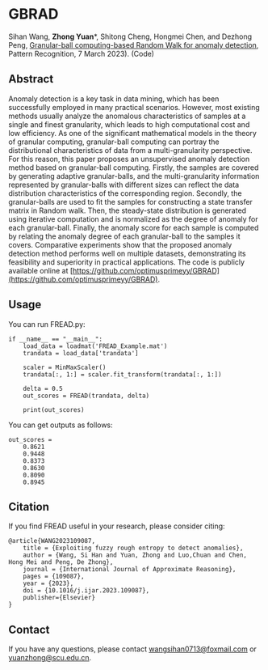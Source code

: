 # GBRAD
Sihan Wang, **Zhong Yuan***, Shitong Cheng, Hongmei Chen, and Dezhong Peng, [Granular-ball computing-based Random Walk for anomaly detection](Paper/2025-GBRAD.pdf), Pattern Recognition, 7 March 2023). (Code)

## Abstract
Anomaly detection is a key task in data mining, which has been successfully employed in many practical scenarios. However, most existing methods usually analyze the anomalous characteristics of samples at a 
single and finest granularity, which leads to high computational cost and low efficiency. As one of the significant mathematical models in the theory of granular computing, granular-ball computing can portray the 
distributional characteristics of data from a multi-granularity perspective. For this reason, this paper proposes an unsupervised anomaly detection method based on granular-ball computing. Firstly, the samples are covered 
by generating adaptive granular-balls, and the multi-granularity information represented by granular-balls with different sizes can reflect the data distribution characteristics of the corresponding region. Secondly, the 
granular-balls are used to fit the samples for constructing a state transfer matrix in Random walk. Then, the steady-state distribution is generated using iterative computation and is normalized as the degree of anomaly 
for each granular-ball. Finally, the anomaly score for each sample is computed by relating the anomaly degree of each granular-ball to the samples it covers. Comparative experiments show that the proposed anomaly 
detection method performs well on multiple datasets, demonstrating its feasibility and superiority in practical applications. The code is publicly available online at [https://github.com/optimusprimeyy/GBRAD](https://github.com/optimusprimeyy/GBRAD).
## Usage
You can run FREAD.py:
```
if __name__ == "__main__":
    load_data = loadmat('FREAD_Example.mat')
    trandata = load_data['trandata']

    scaler = MinMaxScaler()
    trandata[:, 1:] = scaler.fit_transform(trandata[:, 1:])

    delta = 0.5
    out_scores = FREAD(trandata, delta)

    print(out_scores)
```
You can get outputs as follows:
```
out_scores =
    0.8621
    0.9448
    0.8373
    0.8630
    0.8090
    0.8945
```

## Citation
If you find FREAD useful in your research, please consider citing:
```
@article{WANG2023109087,
    title = {Exploiting fuzzy rough entropy to detect anomalies},
    author = {Wang, Si Han and Yuan, Zhong and Luo,Chuan and Chen, Hong Mei and Peng, De Zhong},
    journal = {International Journal of Approximate Reasoning},
    pages = {109087},
    year = {2023},
    doi = {10.1016/j.ijar.2023.109087},
    publisher={Elsevier}
}
```
## Contact
If you have any questions, please contact wangsihan0713@foxmail.com or yuanzhong@scu.edu.cn.

